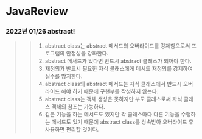 # JavaReview

### 2022년 01/26 abstract!

> > 1. abstract class는 abstract 메서드의 오버라이드를 강제함으로써 프로그램의 안정성을 강화한다.
> > 2. abstract 메서드가 있다면 반드시 abstract 클래스가 되어야 한다.
> > 3. 재정의가 반드시 필요한 자식 클래스에게 메서드 재정의를 강제하여 실수를 방지한다.
> > 4. abstract class의 abstract 메서드는 자식 클래스에서 반드시 오버라이드 해야 하기 때문에 구현부를 작성하지 않는다.
> > 5. abstract class는 객체 생성은 못하지만 부모 클래스로써 자식 클래스 객체의 참조는 가능하다. 
> > 6. 같은 기능을 하는 메서드도 있지만 각 클래스마다 다른 기능을 수행하는 메서드도 있기 때문에 abstract class를 상속받아 오버라이드 후 사용하면 편리할 것이다.
